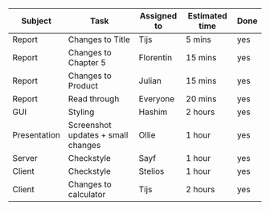 |Subject |Task | Assigned to | Estimated time | Done
 ------------ | ------------ | ------------- | ------------- | --------
 Report | Changes to Title | Tijs | 5 mins | yes
 Report | Changes to Chapter 5 | Florentin | 15 mins | yes
 Report | Changes to Product | Julian | 15 mins | yes
 Report | Read through | Everyone | 20 mins | yes
 GUI | Styling | Hashim | 2 hours | yes
 Presentation | Screenshot updates + small changes | Ollie | 1 hour | yes
 Server | Checkstyle | Sayf | 1 hour | yes
 Client | Checkstyle | Stelios | 1 hour | yes
 Client | Changes to calculator | Tijs | 2 hours | yes